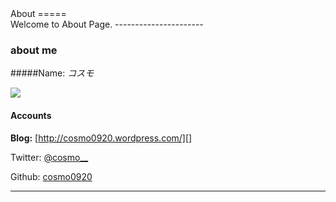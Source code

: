 <div .page-header>
About
=====

</div>
<!-- MAIN CONTENT -->

<div .row>
<div .span9>
<div id="main_content_wrap" class="outer">
<section id="main_content" class="inner">
Welcome to About Page.
----------------------

### about me 

#####Name: *コスモ*

 <img src="https://secure.gravatar.com/userimage/16919991/d315fbbfc93ea4d7abcc65aca8f025f4.jpg?size=200">

#### Accounts   

**Blog:** [http://cosmo0920.wordpress.com/][]

Twitter: [@cosmo\_\_][]

Github: [cosmo0920][]

* * * * *

  [http://cosmo0920.wordpress.com/]: http://cosmo0920.wordpress.com/
  [@cosmo\_\_]: https://twitter.com/cosmo__
  [cosmo0920]: https://github.com/cosmo0920